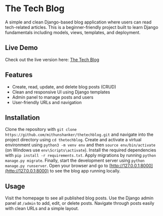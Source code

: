 # The Tech Blog

A simple and clean Django-based blog application where users can read tech-related articles. This is a beginner-friendly project built to learn Django fundamentals including models, views, templates, and deployment.

## Live Demo

Check out the live version here: [The Tech Blog](https://thetechblog-cm7e.onrender.com)

## Features

- Create, read, update, and delete blog posts (CRUD)
- Clean and responsive UI using Django templates
- Admin panel to manage posts and users
- User-friendly URLs and navigation

## Installation

Clone the repository with `git clone https://github.com/mithunshanker/thetechblog.git` and navigate into the project directory using `cd thetechblog`. Create and activate a virtual environment using `python3 -m venv env` and then `source env/bin/activate` (on Windows use `env\Scripts\activate`). Install the required dependencies with `pip install -r requirements.txt`. Apply migrations by running `python manage.py migrate`. Finally, start the development server using `python manage.py runserver`. Open your browser and go to [http://127.0.0.1:8000](http://127.0.0.1:8000) to see the blog app running locally.

## Usage

Visit the homepage to see all published blog posts. Use the Django admin panel at `/admin` to add, edit, or delete posts. Navigate through posts easily with clean URLs and a simple layout.

